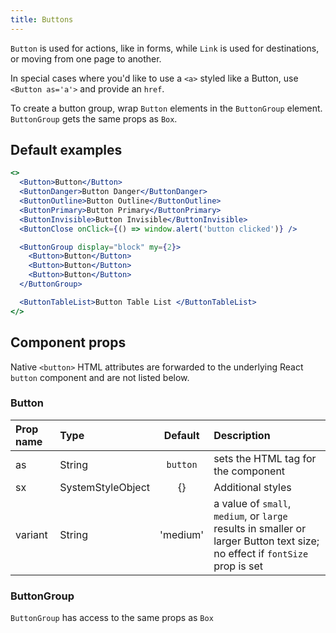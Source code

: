```yaml
---
title: Buttons
---
```


`Button` is used for actions, like in forms, while `Link` is used for destinations, or moving from one page to another.

In special cases where you'd like to use a `<a>` styled like a Button, use `<Button as='a'>` and provide an `href`.

To create a button group, wrap `Button` elements in the `ButtonGroup` element. `ButtonGroup` gets the same props as `Box`.

## Default examples

```jsx live
<>
  <Button>Button</Button>
  <ButtonDanger>Button Danger</ButtonDanger>
  <ButtonOutline>Button Outline</ButtonOutline>
  <ButtonPrimary>Button Primary</ButtonPrimary>
  <ButtonInvisible>Button Invisible</ButtonInvisible>
  <ButtonClose onClick={() => window.alert('button clicked')} />

  <ButtonGroup display="block" my={2}>
    <Button>Button</Button>
    <Button>Button</Button>
    <Button>Button</Button>
  </ButtonGroup>

  <ButtonTableList>Button Table List </ButtonTableList>
</>
```

## Component props

Native `<button>` HTML attributes are forwarded to the underlying React `button` component and are not listed below.

### Button

| Prop name | Type              | Default  | Description                                                                                                                 |
| :-------- | :---------------- | :------: | :-------------------------------------------------------------------------------------------------------------------------- |
| as        | String            | `button` | sets the HTML tag for the component                                                                                         |
| sx        | SystemStyleObject |    {}    | Additional styles                                                                                                           |
| variant   | String            | 'medium' | a value of `small`, `medium`, or `large` results in smaller or larger Button text size; no effect if `fontSize` prop is set |

### ButtonGroup

`ButtonGroup` has access to the same props as `Box`
